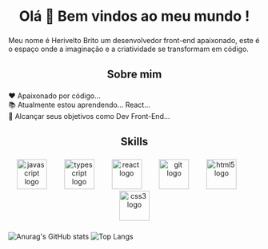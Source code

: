 <h1 align="center">Olá 👋 Bem vindos ao meu mundo !</h1>

###

<p align="left">Meu nome é Herivelto Brito um desenvolvedor front-end apaixonado, este é o espaço onde a imaginação e a criatividade se transformam em código.</p>

###

<h2 align="center">Sobre mim</h2>

###

<p align="left">❤️ Apaixonado por código...<br>📚 Atualmente estou aprendendo... React...<br>🎯 Alcançar seus objetivos como Dev Front-End...</p>

###

<h2 align="center">Skills</h2>

###

<div align="center">
  <img src="https://cdn.jsdelivr.net/gh/devicons/devicon/icons/javascript/javascript-original.svg" height="60" alt="javascript logo"  />
  <img width="27" />
  <img src="https://cdn.jsdelivr.net/gh/devicons/devicon/icons/typescript/typescript-original.svg" height="60" alt="typescript logo"  />
  <img width="27" />
  <img src="https://cdn.jsdelivr.net/gh/devicons/devicon/icons/react/react-original.svg" height="60" alt="react logo"  />
  <img width="27" />
  <img src="https://cdn.jsdelivr.net/gh/devicons/devicon/icons/git/git-original.svg" height="60" alt="git logo"  />
  <img width="27" />
  <img src="https://cdn.jsdelivr.net/gh/devicons/devicon/icons/html5/html5-original.svg" height="60" alt="html5 logo"  />
  <img width="27" />
  <img src="https://cdn.jsdelivr.net/gh/devicons/devicon/icons/css3/css3-original.svg" height="60" alt="css3 logo"  />
</div>

###
  ![Anurag's GitHub stats](https://github-readme-stats.vercel.app/api?username=Herivelto-Brito&hide=contribs,prs)
  ![Top Langs](https://github-readme-stats.vercel.app/api/top-langs/?username=Herivelto-Brito&layout=compact)
